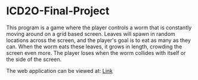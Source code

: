 # ICD2O-Final-Project

This program is a game where the player controls a worm that is constantly moving around on a grid based screen. Leaves will spawn in random locations across the screen, and the player's goal is to eat as many as they can. When the worm eats these leaves, it grows in length, crowding the screen even more. The player loses when the worm collides with itself or the side of the screen.

The web application can be viewed at: [Link](https://mths-icd2o-1-2024.github.io/ICD2O-Final-Project-aimar.fernandez1/) 
